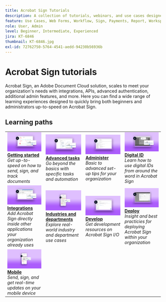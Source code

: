 ```yaml
---
title: Acrobat Sign Tutorials
description: A collection of tutorials, webinars, and use cases designed to quickly bring both beginners and administrators up-to-speed on Acrobat Sign
feature: Use Cases, Web Forms, Workflow, Sign, Payments, Report, Workspace, Deadline, Administration, Digital ID, Form, Integrations, Mobile, Skill Builder
role: User, Admin
level: Beginner, Intermediate, Experienced
jira: KT-6846
thumbnail: KT-6846.jpg
exl-id: 72762750-5764-4541-aedd-94230b56936b
---
```

# Acrobat Sign tutorials

Acrobat Sign, an Adobe Document Cloud solution, scales to meet your organization's needs with integrations, APIs, advanced authentication, additional admin features, and more. Here you can find a wide range of learning experiences designed to quickly bring both beginners and administrators up-to-speed on Acrobat Sign.

<div id="recs-overview-body-1"></div>
<div id="recs-overview-body-2"></div>
<div id="recs-overview-body-3"></div>
<div id="recs-overview-body-4"></div>
<div id="recs-overview-body-5"></div>
<div id="recs-overview-body-6"></div>

## Learning paths

<table style="table-layout:fixed">
<tr>
  <td>
    <a href="sign-beginner-tutorials/beginner-users-overview.md">
      <img alt="Getting started" src="assets/getting-started.png" />
    </a>
    <div>
      <a href="beginner-users-overview.md"><strong>Getting started</strong></a>
      </div>
      <em>Get up-to-speed on how to send, sign, and track documents</em>
      <br>
  </td>
  <td>
    <a href="sign-advanced-users/advanced-users-overview.md">
      <img alt="Advanced tasks" src="assets/advanced-tasks.png" />
    </a>
    <div>
      <a href="advanced-users-overview.md"><strong>Advanced tasks</strong></a>
      </div>
      <em>Go beyond the basics with specific tasks and automation</em>
      <br>
  </td>  
  <td>
    <a href="admin/intro-admin-overview.md">
      <img alt="Administer" src="assets/administer.png" />
    </a>
    <div>
      <a href="intro-admin-overview.md"><strong>Administer</strong></a>
      </div>
      <em>Basic to advanced set-up tips for your organization</em>
      <br>
  </td>
  <td>
    <a href="digitalid/digitalid-overview.md">
      <img alt="Digital ID" src="assets/identity.png" />
    </a>
     <div>
      <a href="digitalid-overview.md"><strong>Digital ID</strong></a>
      </div>
      <em>Learn how to use digital IDs from around the word in Acrobat Sign</em>
      <br>
  </td>
</tr>
<tr>
  <td>
    <a href="integrations/integrations-overview.md">
      <img alt="Integrations" src="assets/integrations.png" />
    </a>
    <div>
      <a href="integrations-overview.md"><strong>Integrations</strong></a>
      </div>
      <em>Add Acrobat Sign directly inside other applications your organization already uses</em>
      <br>
  </td>
  <td>
    <a href="sign-usecase/expand-inspire-overview.md">
      <img alt="Industries and departments" src="assets/industries.png" />
    </a>
    <div>
      <a href="expand-inspire-overview.md"><strong>Industries and departments</strong></a>
      </div>
      <em>Explore real-world industry and department use cases</em>
      <br>
  </td>
  <td>
    <a href="develop/develop-overview.md">
      <img alt="Develop" src="assets/develop.png" />
    </a>
    <div>
      <a href="develop-overview.md"><strong>Develop</strong></a>
      </div>
      <em>Get development resources on Acrobat Sign I/O</em>
      <br>
  </td>
   <td>
    <a href="deploy-overview.md">
      <img alt="Deploy" src="assets/deploy.png" />
    </a>
    <div>
      <a href="deploy-overview.md"><strong>Deploy</strong></a>
      </div>
      <em>Insight and best practicies for deploying Acrobat Sign within your organization</em>
      <br>
  </td>
</tr>
<tr>
  <td>
    <a href="mobile/mobile-overview.md">
      <img alt="Mobile" src="assets/mobile.png" />
    </a>
    <div>
      <a href="mobile-overview.md"><strong>Mobile</strong></a>
      </div>
      <em>Send, sign, and get real-time updates on your mobile device</em>
      <br>
  </td>  
</tr>
</table>

